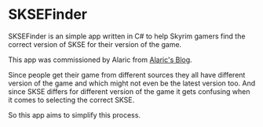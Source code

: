 # SKSEFinder
SKSEFinder is an simple app written in C# to help Skyrim gamers find the correct version of SKSE for their version of the game.

This app was commissioned by Alaric from [Alaric's Blog](https://www.youtube.com/alaricsblog "Link to his YouTube channel").

Since people get their game from different sources they all have different version of the game and which might not even be the latest version too. And since SKSE differs for different version of the game it gets confusing when it comes to selecting the correct SKSE.

So this app aims to simplify this process.
